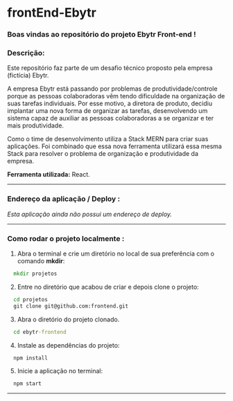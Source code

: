 # frontEnd-Ebytr
### Boas vindas ao repositório do projeto Ebytr Front-end !

### Descrição:

Este repositório faz parte de um desafio técnico proposto pela empresa (fictícia) Ebytr.

A empresa Ebytr está passando por problemas de produtividade/controle porque as pessoas colaboradoras vêm tendo dificuldade na organização de suas tarefas individuais. Por esse motivo, a diretora de produto, decidiu implantar uma nova forma de organizar as tarefas, desenvolvendo um sistema capaz de auxiliar as pessoas colaboradoras a se organizar e ter mais produtividade.

Como o time de desenvolvimento utiliza a Stack MERN para criar suas aplicações. Foi combinado que essa nova ferramenta utilizará essa mesma Stack para resolver o problema de organização e produtividade da empresa.

**Ferramenta utilizada:** React.

---

### Endereço da aplicação / Deploy :

*Esta aplicação ainda não possui um endereço de deploy.*

---

### Como rodar o projeto localmente :

1. Abra o terminal e crie um diretório no local de sua preferência com o comando **mkdir**:
```cmd
  mkdir projetos
```

2. Entre no diretório que acabou de criar e depois clone o projeto:
```cmd
  cd projetos
  git clone git@github.com:frontend.git
```

3. Abra o diretório do projeto clonado.
```cmd
  cd ebytr-frontend
```

4. Instale as dependências do projeto:
```cmd
  npm install
```

5. Inicie a aplicação no terminal:
```cmd
  npm start
```

---
